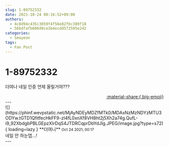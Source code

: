 ```yaml
---
slug: 1-89752332
date: 2021-10-24 00:16:52+09:00
authors:
  - 4c8d94c435c3059f4f56e82fbc389f18
  - 56bdfafb606d9ce1b4ecdd572595e242
categories:
  - Seoyeon
tags:
  - Fan Post
---
```


# 1-89752332

<div class="post-container" markdown="1">
<div class="content-container md-sidebar__scrollwrap" markdown="1">

더여나 네일 인증 언제 올릴거야???

</div>
</div>

<div style="text-align: right;" markdown="1">
<a href="https://weverse.io/fromis9/fanpost/1-89752332" style="text-align: right;">:material-share:{.big-emoji}</a>
</div>
---

<div class="comments-container md-sidebar__scrollwrap" markdown="1">
<div class="comment" markdown="1">
<div class='id-container' markdown="1">
![](https://phinf.wevpstatic.net/MjAyNDEyMDZfMTk0/MDAxNzMzNDYzMTU3ODYw.tGTD1QfitfecHkFF9-zI4fL0xnXf8VH8ht2j5Xh2a74g.QufL-i9_92XbdgbPBLGEpzXIrDqS4JTDRCqprDbYdJIg.JPEG/image.jpg?type=s72){ loading=lazy }
**<span class="artist">더여니</span>** <small>Oct 24 2021, 00:17</small><br>
</div>
<div class='comment-body' markdown="1">
네일 안 하눈뎁...!
</div>
</div>
</div>
---
